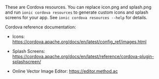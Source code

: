 These are Cordova resources. You can replace icon.png and splash.png and run
`ionic cordova resources` to generate custom icons and splash screens for your
app. See `ionic cordova resources --help` for details.

Cordova reference documentation:

- Icons: https://cordova.apache.org/docs/en/latest/config_ref/images.html
- Splash Screens: https://cordova.apache.org/docs/en/latest/reference/cordova-plugin-splashscreen/

- Online Vector Image Editor: https://editor.method.ac
